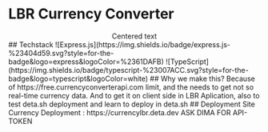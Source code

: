 # LBR Currency Converter
<center>Centered text</center>
## Techstack
![Express.js](https://img.shields.io/badge/express.js-%23404d59.svg?style=for-the-badge&logo=express&logoColor=%2361DAFB)
![TypeScript](https://img.shields.io/badge/typescript-%23007ACC.svg?style=for-the-badge&logo=typescript&logoColor=white)
## Why we make this?
Because of https://free.currencyconverterapi.com limit, and the needs to get not so real-time currency data. And to get it on client side in LBR Aplication, also to test deta.sh deployment and learn to deploy in deta.sh
## Deployment Site
Currency Deployment : https://currencylbr.deta.dev
ASK DIMA FOR API-TOKEN
